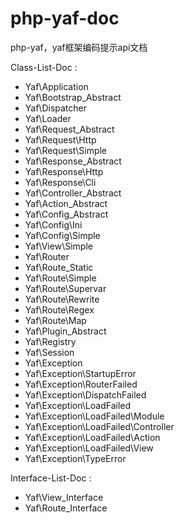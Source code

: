 # php-yaf-doc
php-yaf，yaf框架编码提示api文档


Class-List-Doc : 
- Yaf\Application
- Yaf\Bootstrap_Abstract
- Yaf\Dispatcher
- Yaf\Loader
- Yaf\Request_Abstract
- Yaf\Request\Http
- Yaf\Request\Simple
- Yaf\Response_Abstract
- Yaf\Response\Http
- Yaf\Response\Cli
- Yaf\Controller_Abstract
- Yaf\Action_Abstract
- Yaf\Config_Abstract
- Yaf\Config\Ini
- Yaf\Config\Simple
- Yaf\View\Simple
- Yaf\Router
- Yaf\Route_Static
- Yaf\Route\Simple
- Yaf\Route\Supervar
- Yaf\Route\Rewrite
- Yaf\Route\Regex
- Yaf\Route\Map
- Yaf\Plugin_Abstract
- Yaf\Registry
- Yaf\Session
- Yaf\Exception
- Yaf\Exception\StartupError
- Yaf\Exception\RouterFailed
- Yaf\Exception\DispatchFailed
- Yaf\Exception\LoadFailed
- Yaf\Exception\LoadFailed\Module
- Yaf\Exception\LoadFailed\Controller
- Yaf\Exception\LoadFailed\Action
- Yaf\Exception\LoadFailed\View
- Yaf\Exception\TypeError



Interface-List-Doc : 
- Yaf\View_Interface
- Yaf\Route_Interface